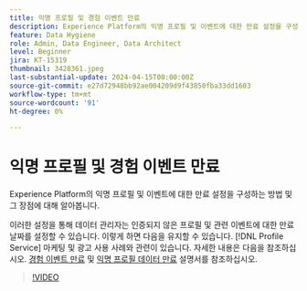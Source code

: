 ```yaml
---
title: 익명 프로필 및 경험 이벤트 만료
description: Experience Platform의 익명 프로필 및 이벤트에 대한 만료 설정을 구성하는 방법 및 그 장점에 대해 알아봅니다.
feature: Data Hygiene
role: Admin, Data Engineer, Data Architect
level: Beginner
jira: KT-15319
thumbnail: 3428361.jpeg
last-substantial-update: 2024-04-15T00:00:00Z
source-git-commit: e27d72948bb92ae004209d9f43850fba33dd1603
workflow-type: tm+mt
source-wordcount: '91'
ht-degree: 0%

---
```


# 익명 프로필 및 경험 이벤트 만료

Experience Platform의 익명 프로필 및 이벤트에 대한 만료 설정을 구성하는 방법 및 그 장점에 대해 알아봅니다.

이러한 설정을 통해 데이터 관리자는 인증되지 않은 프로필 및 관련 이벤트에 대한 만료 날짜를 설정할 수 있습니다. 이렇게 하면 다음을 유지할 수 있습니다. [!DNL Profile Service] 마케팅 및 광고 사용 사례와 관련이 있습니다. 자세한 내용은 다음을 참조하십시오. [경험 이벤트 만료](https://experienceleague.adobe.com/en/docs/experience-platform/profile/event-expirations) 및 [익명 프로필 데이터 만료](https://experienceleague.adobe.com/en/docs/experience-platform/profile/event-expirations) 설명서를 참조하십시오.


>[!VIDEO](https://video.tv.adobe.com/v/3428361?learn=on)
